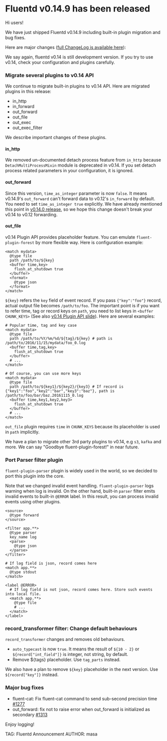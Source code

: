 # Fluentd v0.14.9 has been released

Hi users!

We have just shipped Fluentd v0.14.9 including built-in plugin migration and bug fixes.

Here are major changes ([full ChangeLog is available here](https://github.com/fluent/fluentd/blob/master/CHANGELOG.md)):

We say again, fluentd v0.14 is still development version.
If you try to use v0.14, check your configuration and plugins carefully.

### Migrate several plugins to v0.14 API

We continue to migrate built-in plugins to v0.14 API. Here are migrated plugins in this release:

- in\_http
- in\_forward
- out\_forward
- out\_file
- out\_exec
- out\_exec\_filter

We describe important changes of these plugins.

#### in_http

We removed un-documented detach process feature from `in_http` because `DetachMultiProcessMixin` module is deprecated in v0.14. If you set detach process related parameters in your configuration, it is ignored.

#### out_forward

Since this version, `time_as_integer` parameter is now `false`. It means v0.14.9's `out_forward` can't forward data to v0.12's `in_forward` by default. You need to set `time_as_integer true` explicitly.
We have already mentioned this point in [v0.14.0 release](http://www.fluentd.org/blog/fluentd-v0.14.0-has-been-released), so we hope this change doesn't break your v0.14 to v0.12 forwarding.

#### out_file

v0.14 Plugin API provides placeholder feature. You can emulate `fluent-plugin-forest` by more flexible way. Here is configuration example:

    <match mydata>
      @type file
      path /path/to/${key}
      <buffer time,key>
        flush_at_shutdown true
      </buffer>
      <format>
        @type json
      </format>
    </match>

`${key}` refers the `key` field of event record. If you pass `{"key":"foo"}` record, actual output file becomes `/path/to/foo`. The important point is if you want to refer time, tag or record keys on `path`, you need to list keys in `<buffer CHUNK_KEYS>` (See also [v0.14 Plugin API slide](http://www.slideshare.net/tagomoris/fluentd-v014-plugin-api-details/31)). Here are several examples:

    # Popular time, tag and key case
    <match mydata>
      @type file
      path /path/to/%Y/%m/%d/${tag}/${key} # path is /path/to/2016/11/15/mydata/foo_0.log
      <buffer time,tag,key>
        flush_at_shutdown true
      </buffer>
      # ...
    </match>

    # Of course, you can use more keys
    <match mydata>
      @type file
      path /path/to/${key1}/${key2}/{key3} # If record is {"key1":"foo","key2":"bar","key3":"baz"}, path is /path/to/foo/bar/baz.20161115_0.log
      <buffer time,key1,key2,key3>
        flush_at_shutdown true
      </buffer>
      # ...
    </match>

`out_file` plugin requires `time` in `CHUNK_KEYS` because its placeholder is used in `path` implicitly.

We have a plan to migrate other 3rd party plugins to v0.14, e.g `s3`, `kafka` and more. We can say "Goodbye fluent-plugin-forest!" in near future.

### Port Parser filter plugin

`fluent-plugin-parser` plugin is widely used in the world, so we decided to port this plugin into the core.

Note that we changed invalid event handling. `fluent-plugin-parser` logs warning when log is invalid. On the other hand, built-in `parser` filter emits invalid events to built-in `@ERROR` label. In this result, you can process invalid events using other plugins.

    <source>
      @type forward
    </source>

    <filter app.**>
      @type parser
      key_name log
      <parse>
        @type json
      </parse>
    </filter>

    # If log field is json, record comes here
    <match app.**>
      @type stdout
    </match>
    
    <label @ERROR>
      # If log field is not json, record comes here. Store such events into local file.
      <match app.**>
        @type file
        # ...
      </match>
    </label>

### record_transformer filter: Change default behaviours 

`record_transformer` changes and removes old behaviours.

* `auto_typecast` is now `true`. It means the result of `${10 - 2}` or `${record["int_field"]}` is integer, not string, by default.
* Remove ${tags} placeholder. Use `tag_parts` instead.

We also have a plan to remove `${key}` placeholder in the next version. Use `${record["key"]}` instead.

### Major bug fixes

* fluent-cat: Fix fluent-cat command to send sub-second precision time [#1277](https://github.com/fluent/fluentd/issues/1277)
* out\_forward: fix not to raise error when out\_forward is initialized as secondary [#1313](https://github.com/fluent/fluentd/pull/1313)

Enjoy logging!


TAG: Fluentd Announcement
AUTHOR: masa
